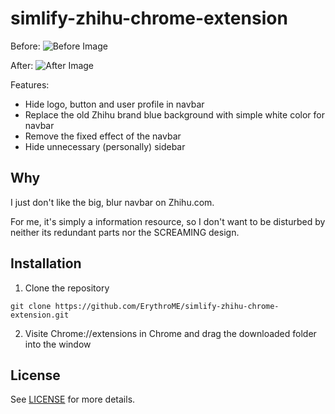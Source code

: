 # simlify-zhihu-chrome-extension

Before:
![Before Image](http://7xit9q.com1.z0.glb.clouddn.com/before_2.png)

After:
![After Image](http://7xit9q.com1.z0.glb.clouddn.com/after.png)

Features:

* Hide logo, button and user profile in navbar
* Replace the old Zhihu brand blue background with simple white color for navbar
* Remove the fixed effect of the navbar
* Hide unnecessary (personally) sidebar

## Why

I just don't like the big, blur navbar on Zhihu.com.

For me, it's simply a information resource, so I don't want to be disturbed by neither its redundant parts nor the SCREAMING design.

## Installation

1. Clone the repository

  ```
  git clone https://github.com/ErythroME/simlify-zhihu-chrome-extension.git
  ```
  
2. Visite Chrome://extensions in Chrome and drag the downloaded folder into the window

## License

See [LICENSE](https://github.com/ErythroME/simlify-zhihu-chrome-extension/blob/master/LICENSE) for more details.

